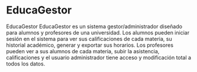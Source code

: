 # EducaGestor
EducaGestor
EducaGestor es un sistema gestor/administrador diseñado para alumnos y profesores de una universidad. Los alumnos pueden iniciar sesión en el sistema para ver sus calificaciones de cada materia, su historial académico, generar y exportar sus horarios. Los profesores pueden ver a sus alumnos de cada materia, subir la asistencia, calificaciones y el usuario administrador tiene acceso y modificación total a todos los datos.
